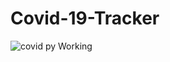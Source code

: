 # Covid-19-Tracker


  ![covid py Working](https://user-images.githubusercontent.com/55016527/144550880-b6f339f6-b429-4c2a-899f-af6db0a7313e.png)

